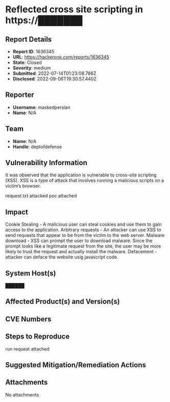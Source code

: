 # Reflected cross site scripting in https://███████

## Report Details
- **Report ID**: 1636345
- **URL**: https://hackerone.com/reports/1636345
- **State**: Closed
- **Severity**: medium
- **Submitted**: 2022-07-14T01:23:08.786Z
- **Disclosed**: 2022-09-06T19:30:57.440Z

## Reporter
- **Username**: maskedpersian
- **Name**: N/A

## Team
- **Name**: N/A
- **Handle**: deptofdefense

## Vulnerability Information
It was observed that the application is vulnerable to cross-site scripting (XSS). XSS is a type of attack that involves running a malicious scripts on a victim’s browser. 

request.txt attacked 
poc attached

## Impact

Cookie Stealing - A malicious user can steal cookies and use them to gain access to the application.
Arbitrary requests - An attacker can use XSS to send requests that appear to be from the victim to the web server.
Malware download - XSS can prompt the user to download malware. Since the prompt looks like a legitimate request from the
site, the user may be more likely to trust the request and actually install the malware.
Defacement - attacker can deface the website usig javascript code.

## System Host(s)
██████

## Affected Product(s) and Version(s)


## CVE Numbers


## Steps to Reproduce
run request attached

## Suggested Mitigation/Remediation Actions




## Attachments
No attachments
